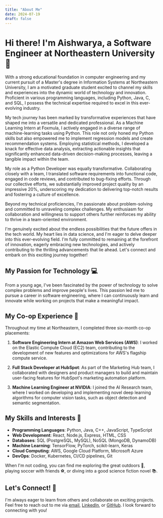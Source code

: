 ```yaml
---
title: "About Me"
date: 2024-07-19
draft: false
---
```


# Hi there! I'm Aishwarya, a Software Engineer at Northeastern University 👋

With a strong educational foundation in computer engineering and my current pursuit of a Master's degree in Information Systems at Northeastern University, I am a motivated graduate student excited to channel my skills and experiences into the dynamic world of technology and innovation. Proficient in various programming languages, including Python, Java, C, and SQL, I possess the technical expertise required to excel in this ever-evolving industry.

My tech journey has been marked by transformative experiences that have shaped me into a versatile and dedicated professional. As a Machine Learning Intern at Foxmula, I actively engaged in a diverse range of machine-learning tasks using Python. This role not only honed my Python skills but also empowered me to implement regression models and create recommendation systems. Employing statistical methods, I developed a knack for effective data analysis, extracting actionable insights that significantly enhanced data-driven decision-making processes, leaving a tangible impact within the team.

My role as a Python Developer was equally transformative. Collaborating closely with a team, I translated software requirements into functional code, engaged in code reviews, and contributed to bug-fixing efforts. Through our collective efforts, we substantially improved project quality by an impressive 20%, underscoring my dedication to delivering top-notch results and fostering a culture of excellence.

Beyond my technical proficiencies, I'm passionate about problem-solving and committed to unraveling complex challenges. My enthusiasm for collaboration and willingness to support others further reinforces my ability to thrive in a team-oriented environment.

I'm genuinely excited about the endless possibilities that the future offers in the tech world. My heart lies in data science, and I'm eager to delve deeper into this ever-evolving field. I'm fully committed to remaining at the forefront of innovation, eagerly embracing new technologies, and actively contributing to the thrilling advancements that lie ahead. Let's connect and embark on this exciting journey together!

## My Passion for Technology 💻

From a young age, I've been fascinated by the power of technology to solve complex problems and improve people's lives. This passion led me to pursue a career in software engineering, where I can continuously learn and innovate while working on projects that make a meaningful impact.

## My Co-op Experience 🚀

Throughout my time at Northeastern, I completed three six-month co-op placements:

1. **Software Engineering Intern at Amazon Web Services (AWS)**: I worked on the Elastic Compute Cloud (EC2) team, contributing to the development of new features and optimizations for AWS's flagship compute service.

2. **Full Stack Developer at HubSpot**: As part of the Marketing Hub team, I collaborated with designers and product managers to build and maintain user-facing features for HubSpot's marketing automation platform.

3. **Machine Learning Engineer at NVIDIA**: I joined the AI Research team, where I worked on developing and implementing novel deep learning algorithms for computer vision tasks, such as object detection and semantic segmentation.

## My Skills and Interests 🧠

- **Programming Languages**: Python, Java, C++, JavaScript, TypeScript
- **Web Development**: React, Node.js, Express, HTML, CSS
- **Databases**: SQL (PostgreSQL, MySQL), NoSQL (MongoDB, DynamoDB)
- **Machine Learning**: TensorFlow, PyTorch, scikit-learn, Keras
- **Cloud Computing**: AWS, Google Cloud Platform, Microsoft Azure
- **DevOps**: Docker, Kubernetes, CI/CD pipelines, Git

When I'm not coding, you can find me exploring the great outdoors 🌲, playing soccer with friends ⚽️, or diving into a good science fiction novel 📚.

## Let's Connect! 🤝

I'm always eager to learn from others and collaborate on exciting projects. Feel free to reach out to me via [email](mailto:alex@example.com), [LinkedIn](https://www.linkedin.com/in/alex-example/), or [GitHub](https://github.com/alex-example). I look forward to connecting with you!